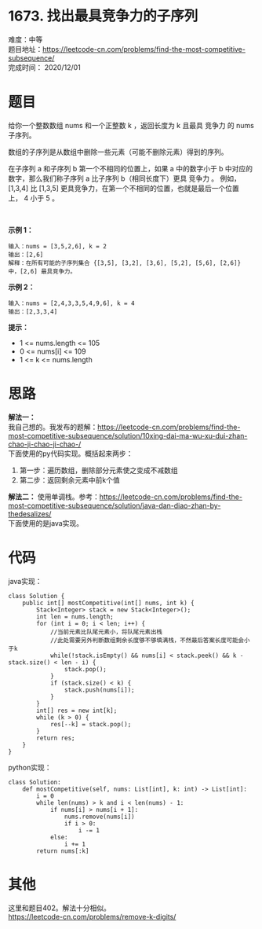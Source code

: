 # 1673. 找出最具竞争力的子序列
难度：中等   
题目地址：https://leetcode-cn.com/problems/find-the-most-competitive-subsequence/    
完成时间：  2020/12/01   
# 题目
给你一个整数数组 nums 和一个正整数 k ，返回长度为 k 且最具 竞争力 的 nums 子序列。

数组的子序列是从数组中删除一些元素（可能不删除元素）得到的序列。

在子序列 a 和子序列 b 第一个不相同的位置上，如果 a 中的数字小于 b 中对应的数字，那么我们称子序列 a 比子序列 b（相同长度下）更具 竞争力 。 例如，[1,3,4] 比 [1,3,5] 更具竞争力，在第一个不相同的位置，也就是最后一个位置上， 4 小于 5 。

 

**示例 1：**
```
输入：nums = [3,5,2,6], k = 2
输出：[2,6]
解释：在所有可能的子序列集合 {[3,5], [3,2], [3,6], [5,2], [5,6], [2,6]} 中，[2,6] 最具竞争力。
```
**示例 2：**
```
输入：nums = [2,4,3,3,5,4,9,6], k = 4
输出：[2,3,3,4]
```

**提示：**

+ 1 <= nums.length <= 105
+ 0 <= nums[i] <= 109
+ 1 <= k <= nums.length

# 思路   
**解法一：**   
我自己想的。我发布的题解：https://leetcode-cn.com/problems/find-the-most-competitive-subsequence/solution/10xing-dai-ma-wu-xu-dui-zhan-chao-ji-chao-ji-chao-/   
下面使用的py代码实现。概括起来两步：   
1. 第一步：遍历数组，删除部分元素使之变成不减数组
2. 第二步：返回剩余元素中前k个值    

**解法二：**
使用单调栈。参考：https://leetcode-cn.com/problems/find-the-most-competitive-subsequence/solution/java-dan-diao-zhan-by-thedesalizes/    
下面使用的是java实现。  
# 代码
java实现：
```
class Solution {
    public int[] mostCompetitive(int[] nums, int k) {
        Stack<Integer> stack = new Stack<Integer>();
        int len = nums.length;
        for (int i = 0; i < len; i++) {
            //当前元素比队尾元素小，将队尾元素出栈
            //此处需要另外判断数组剩余长度够不够填满栈，不然最后答案长度可能会小于k
            while(!stack.isEmpty() && nums[i] < stack.peek() && k - stack.size() < len - i) {
                stack.pop();
            }
            if (stack.size() < k) {
                stack.push(nums[i]);
            }
        }
        int[] res = new int[k];
        while (k > 0) {
            res[--k] = stack.pop();
        }
        return res;
    }
}
```
python实现：
```
class Solution:
    def mostCompetitive(self, nums: List[int], k: int) -> List[int]:
        i = 0
        while len(nums) > k and i < len(nums) - 1:
            if nums[i] > nums[i + 1]:
                nums.remove(nums[i])
                if i > 0:
                    i -= 1
            else:
                i += 1
        return nums[:k]
```
# 其他   
这里和题目402。解法十分相似。  
https://leetcode-cn.com/problems/remove-k-digits/